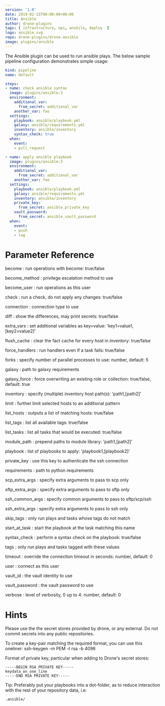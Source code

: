 ```yaml
---
version: '1.0'
date: 2019-02-15T00:00:00+00:00
title: Ansible
author: drone-plugins
tags: [ infrastructure, ops, ansbile, deploy  ]
logo: ansible.svg
repo: drone-plugins/drone-ansible
image: plugins/ansible
---
```


The Ansible plugin can be used to run ansible plays. The below sample pipeline configuration demonstrates simple usage:

```yaml
kind: pipeline
name: default

steps:
- name: check ansible syntax
  image: plugins/ansible:3
  environment:
    additional_var:
      from_secret: additional_var
    another_var: foo
  settings:
    playbook: ansible/playbook.yml
    galaxy: ansible/requirements.yml
    inventory: ansible/inventory
    syntax_check: true
  when:
    event:
    - pull_request

- name: apply ansible playbook
  image: plugins/ansible:3
  environment:
    additional_var:
      from_secret: additional_var
    another_var: foo
  settings:
    playbook: ansible/playbook.yml
    galaxy: ansible/requirements.yml
    inventory: ansible/inventory
    private_key:
      from_secret: ansible_private_key
    vault_password:
      from_secret: ansible_vault_password
  when:
    event:
    - push
    - tag
```


# Parameter Reference

become
: run operations with become: true/false

become_method
: privilege escalation method to use

become_user
: run operations as this user

check
: run a check, do not apply any changes: true/false

connection
: connection type to use

diff
: show the differences, may print secrets: true/false

extra_vars
: set additional variables as key=value: 'key1=value1,[key2=value2]'

flush_cache
: clear the fact cache for every host in inventory: true/false

force_handlers
: run handlers even if a task fails: true/false

forks
: specify number of parallel processes to use: number, default: 5

galaxy
: path to galaxy requirements

galaxy_force
: force overwriting an existing role or collection: true/false, default: true

inventory
: specify (multiple) inventory host path(s): 'path1,[path2]'

limit
: further limit selected hosts to an additional pattern

list_hosts
: outputs a list of matching hosts: true/false

list_tags
: list all available tags: true/false

list_tasks
: list all tasks that would be executed: true/false

module_path
: prepend paths to module library: 'path1,[path2]'

playbook
: list of playbooks to apply: 'playbook1,[playbook2]'

private_key
: use this key to authenticate the ssh connection

requirements
: path to python requirements

scp_extra_args
: specify extra arguments to pass to scp only

sftp_extra_args
: specify extra arguments to pass to sftp only

ssh_common_args
: specify common arguments to pass to sftp/scp/ssh

ssh_extra_args
: specify extra arguments to pass to ssh only

skip_tags
: only run plays and tasks whose tags do not match

start_at_task
: start the playbook at the task matching this name

syntax_check
: perform a syntax check on the playbook: true/false

tags
: only run plays and tasks tagged with these values

timeout
: override the connection timeout in seconds: number, default: 0

user
: connect as this user

vault_id
: the vault identity to use

vault_password
: the vault password to use

verbose
: level of verbosity, 0 up to 4: number, default: 0

# Hints

Please use the the secret stores provided by drone, or any external. Do not commit secrets into any public repositories.

To create a key-pair matching the required format, you can use this oneliner:
ssh-keygen -m PEM -t rsa -b 4096

Format of private key, particular when adding to Drone's secret stores:

    -----BEGIN RSA PRIVATE KEY-----
    keydata_on_one_line
    -----END RSA PRIVATE KEY-----

Tip: Preferably put your playbooks into a dot-folder, as to reduce interaction with the rest of your repository data, i.e:

    .ansible/

